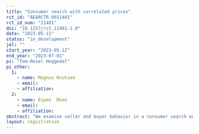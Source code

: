 ```yaml
---
title: "Consumer search with correlated prices"
rct_id: "AEARCTR-0011401"
rct_id_num: "11401"
doi: "10.1257/rct.11401-1.0"
date: "2023-05-11"
status: "in_development"
jel: ""
start_year: "2023-05-12"
end_year: "2023-07-01"
pi: "Tom-Reiel Heggedal"
pi_other:
  1:
    - name: Magnus Knutsen
    - email: 
    - affiliation: 
  2:
    - name: Espen  Moen
    - email: 
    - affiliation: 
abstract: "We examine seller and buyer behavior in a consumer search environment. The novelty of the environment is that sellers with a given probability either decide on a price themselves or it is set at a predetermined level. This price setting information is private to the sellers. "
layout: registration
---
```


